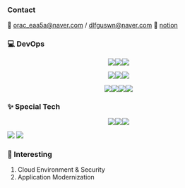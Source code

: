 ### Contact
📧 orac_eaa5a@naver.com / dlfguswn@naver.com
📘 [notion](https://tricky-holly-b02.notion.site/8ffe439bc34a4b1eb64fbe763dd931c4?v=e0187d38283c4ba8bdf532ff11b8b556)


### 💻 DevOps
<p align="center">
<img src="https://img.shields.io/badge/python-3776AB?style=for-the-badge&logo=python&logoColor=white"><img src="https://img.shields.io/badge/javascript-F7DF1E?style=for-the-badge&logo=javascript&logoColor=white"><img src="https://img.shields.io/badge/c++-00599C?style=for-the-badge&logo=c++&logoColor=white">
</p>
<p align="center">
<img src="https://img.shields.io/badge/django-092E20?style=for-the-badge&logo=django&logoColor=white"><img src="https://img.shields.io/badge/orm-092E20?style=for-the-badge&logo=django&logoColor=white"><img src="https://img.shields.io/badge/vue-4FC08D?style=for-the-badge&logo=vue&logoColor=white">
</p>
<p align="center">
<img src="https://img.shields.io/badge/aws-232F3E?style=for-the-badge&logo=aws&logoColor=white"><img src="https://img.shields.io/badge/dynamodb-4053D6?style=for-the-badge&logo=dynamodb&logoColor=white"><img src="https://img.shields.io/badge/mysql-4479A1?style=for-the-badge&logo=mysql&logoColor=white"><img src="https://img.shields.io/badge/cloudformation-569A31?style=for-the-badge&logo=aws&logoColor=white">
</p>

### ✨ Special Tech
<p align="center">
<img src="https://img.shields.io/badge/reverse engineering-F02E65?style=for-the-badge"><img src="https://img.shields.io/badge/Incidence Response-000000?style=for-the-badge"><img src="https://img.shields.io/badge/Malware Analysis-FF0000?style=for-the-badge">
</p>
<img src="https://github-readme-stats.vercel.app/api/top-langs/?username=orca-eaa5a&layout=compact">
<img src="https://github-readme-stats.vercel.app/api?username=orca-eaa5a&show_icons=true">

### 🌱 Interesting
1. Cloud Environment & Security
2. Application Modernization
